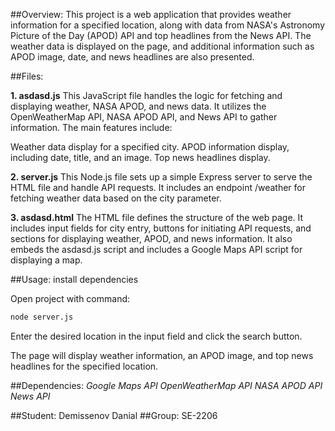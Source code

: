 ##Overview:
This project is a web application that provides weather information for a specified location, along with data from NASA's Astronomy Picture of the Day (APOD) API and top headlines from the News API. The weather data is displayed on the page, and additional information such as APOD image, date, and news headlines are also presented.

##Files:

**1. asdasd.js**
This JavaScript file handles the logic for fetching and displaying weather, NASA APOD, and news data. It utilizes the OpenWeatherMap API, NASA APOD API, and News API to gather information. The main features include:

Weather data display for a specified city.
APOD information display, including date, title, and an image.
Top news headlines display.

**2. server.js**
This Node.js file sets up a simple Express server to serve the HTML file and handle API requests. It includes an endpoint /weather for fetching weather data based on the city parameter.

**3. asdasd.html**
The HTML file defines the structure of the web page. It includes input fields for city entry, buttons for initiating API requests, and sections for displaying weather, APOD, and news information. It also embeds the asdasd.js script and includes a Google Maps API script for displaying a map.

##Usage:
install dependencies

Open project with command:
```bash
node server.js
```

Enter the desired location in the input field and click the search button.

The page will display weather information, an APOD image, and top news headlines for the specified location.

##Dependencies:
*Google Maps API*
*OpenWeatherMap API*
*NASA APOD API*
*News API*

##Student: Demissenov Danial
##Group: SE-2206
